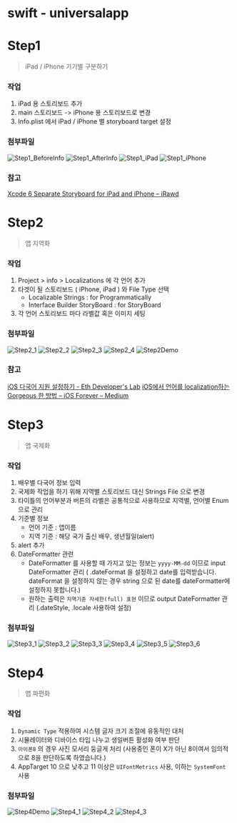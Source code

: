 # swift - universalapp

# Step1
> iPad / iPhone 기기별 구분하기

### 작업
1. iPad 용 스토리보드 추가
2. main 스토리보드 -> iPhone 용 스토리보드로 변경
3. Info.plist 에서 iPad / iPhone 별 storyboard target 설정

### 첨부파일
![Step1_BeforeInfo](CaptureImage/Step1_BeforeInfo.png)
![Step1_AfterInfo](CaptureImage/Step1_AfterInfo.png)
![Step1_iPad](CaptureImage/Step1_iPad.png)
![Step1_iPhone](CaptureImage/Step1_iPhone.png)

### 참고
[Xcode 6 Separate Storyboard for iPad and iPhone – iRawd](https://irawd.wordpress.com/2014/10/21/xcode-6-separate-storyboard-for-ipad-and-iphone/)

# Step2
> 앱 지역화

### 작업
1. Project > info > Localizations 에 각 언어 추가
2. 타겟이 될 스토리보드 ( iPhone, iPad ) 와 File Type 선택
    - Localizable Strings : for Programmatically 
    - Interface Builder StoryBoard : for StoryBoard
3. 각 언어 스토리보드 마다 라벨값 혹은 이미지 세팅

### 첨부파일
![Step2_1](CaptureImage/Step2_1.png)
![Step2_2](CaptureImage/Step2_2.png)
![Step2_3](CaptureImage/Step2_3.png)
![Step2_4](CaptureImage/Step2_4.png)
![Step2Demo](CaptureImage/Step2Demo.gif)

### 참고
[iOS 다국어 지원 설정하기 - Eth Developer's Lab](https://hcn1519.github.io/articles/2017-03/iOS_LanguageSupport)
[iOS에서 언어를 localization하는 Gorgeous 한 방법 – iOS Forever – Medium](https://medium.com/ios-forever/ios%EC%97%90%EC%84%9C-localization%ED%95%98%EB%8A%94-gorgeous-%ED%95%9C-%EB%B0%A9%EB%B2%95-f82ac29d2cfe)

# Step3
> 앱 국제화

### 작업
1. 배우별 다국어 정보 입력
2. 국제화 작업을 하기 위해 지역별 스토리보드 대신 Strings File 으로 변경
3. 타이틀의 언어부분과 버튼의 라벨은 공통적으로 사용하므로 지역별, 언어별 Enum 으로 관리
4. 기준별 정보
    - 언어 기준 : 앱이름
    - 지역 기준 : 해당 국가 출신 배우, 생년월일(alert)
5. alert 추가
6. DateFormatter 관련
    - DateFormatter 를 사용할 때 가지고 있는 정보는 `yyyy-MM-dd` 이므로 input DateFormatter 관리 ( .dateFormat 을 설정하고 date를 입력받습니다. dateFormat 을 설정하지 않는 경우 string 으로 된 date를 dateFormatter에 설정하지 못합니다.)
    - 원하는 출력은 `지역기준 자세한(full) 표현` 이므로 output DateFormatter 관리 (.dateStyle, .locale 사용하여 설정)

### 첨부파일
![Step3_1](CaptureImage/Step3_1.png)
![Step3_2](CaptureImage/Step3_2.png)
![Step3_3](CaptureImage/Step3_3.png)
![Step3_4](CaptureImage/Step3_4.png)
![Step3_5](CaptureImage/Step3_5.png)
![Step3_6](CaptureImage/Step3_6.png)

# Step4
> 앱 파편화

### 작업
1. `Dynamic Type` 적용하여 시스템 글자 크기 조절에 유동적인 대처
2. 시뮬레이터와 디바이스 타입 나누고 생일버튼 활성화 여부 판단
3. `아이폰8` 의 경우 사진 모서리 둥글게 처리 (사용중인 폰이 X가 아닌 8이여서 임의적으로 8을 판단하도록 하였습니다.)
4. AppTarget 10 으로 낮추고 11 이상은 `UIFontMetrics` 사용, 이하는 `SystemFont` 사용

### 첨부파일
![Step4Demo](CaptureImage/Step4Demo.gif)
![Step4_1](CaptureImage/Step4_1.png)
![Step4_2](CaptureImage/Step4_2.png)
![Step4_3](CaptureImage/Step4_3.png)
